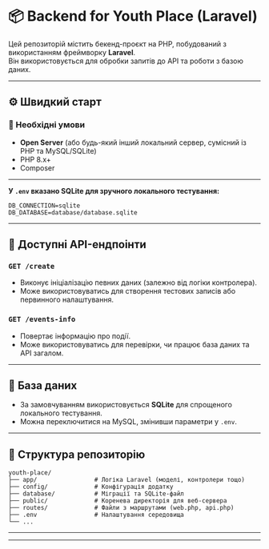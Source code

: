 # 📦 Backend for Youth Place (Laravel)

Цей репозиторій містить бекенд-проєкт на PHP, побудований з використанням фреймворку **Laravel**.  
Він використовується для обробки запитів до API та роботи з базою даних.

---

## ⚙️ Швидкий старт

### 🔧 Необхідні умови

- **Open Server** (або будь-який інший локальний сервер, сумісний із PHP та MySQL/SQLite)
- PHP 8.x+
- Composer

---
**У `.env` вказано SQLite для зручного локального тестування:**

   ```env
   DB_CONNECTION=sqlite
   DB_DATABASE=database/database.sqlite
   ```
---

## 📡 Доступні API-ендпоінти

### `GET /create`

- Виконує ініціалізацію певних даних (залежно від логіки контролера).
- Може використовуватись для створення тестових записів або первинного налаштування.

### `GET /events-info`

- Повертає інформацію про події.
- Може використовуватись для перевірки, чи працює база даних та API загалом.

---

## 🧪 База даних

- За замовчуванням використовується **SQLite** для спрощеного локального тестування.
- Можна переключитися на MySQL, змінивши параметри у `.env`.

---

## 📂 Структура репозиторію

```
youth-place/
├── app/                # Логіка Laravel (моделі, контролери тощо)
├── config/             # Конфігурація додатку
├── database/           # Міграції та SQLite-файл
├── public/             # Коренева директорія для веб-сервера
├── routes/             # Файли з маршрутами (web.php, api.php)
├── .env                # Налаштування середовища
└── ...
```

---

---
